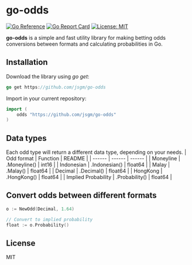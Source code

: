 # go-odds
[![Go Reference](https://pkg.go.dev/badge/badge/github.com/jsgm/go-odds.svg)](https://pkg.go.dev/github.com/jsgm/go-odds)
[![Go Report Card](https://goreportcard.com/badge/github.com/jsgm/go-odds)](https://goreportcard.com/report/github.com/jsgm/go-odds)
[![License: MIT](https://img.shields.io/badge/License-MIT-blue.svg)](https://opensource.org/licenses/MIT)

__go-odds__ is a simple and fast utility library for making betting odds conversions between formats and calculating probabilities in Go.

## Installation
Download the library using _go get_:
```go
go get https://github.com/jsgm/go-odds
```

Import in your current repository:
```go
import (
    odds "https://github.com/jsgm/go-odds"
)
```

## Data types
Each odd type will return a different data type, depending on your needs.
| Odd format | Function | README |
| ------ | ------ | ------ |
| Moneyline | .Moneyline() | int16 |
| Indonesian | .Indonesian() | float64 |
| Malay | .Malay() | float64 |
| Decimal | .Decimal() | float64 |
| HongKong | .HongKong() | float64 |
| Implied Probability | .Probability() | float64 |

## Convert odds between different formats
```go
o := NewOdd(Decimal, 1.64)

// Convert to implied probability
float := o.Probability()
```

## License
MIT